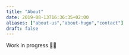 ```yaml
---
title: "About"
date: 2019-08-13T16:36:35+02:00
aliases: ["about-us","about-hugo","contact"]
draft: false
---
```


Work in progress 👷🚧

